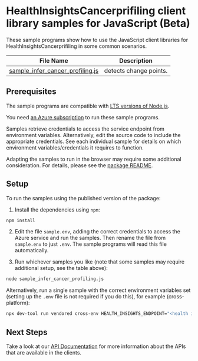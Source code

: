 # HealthInsightsCancerprifiling client library samples for JavaScript (Beta)

These sample programs show how to use the JavaScript client libraries for HealthInsightsCancerprifiling in some common scenarios.

| **File Name**                                                     | **Description**        |
| ----------------------------------------------------------------- | ---------------------- |
| [sample_infer_cancer_profiling.js][sample_infer_cancer_profiling] | detects change points. |

## Prerequisites

The sample programs are compatible with [LTS versions of Node.js](https://github.com/nodejs/release#release-schedule).

You need [an Azure subscription][freesub] to run these sample programs.

Samples retrieve credentials to access the service endpoint from environment variables. Alternatively, edit the source code to include the appropriate credentials. See each individual sample for details on which environment variables/credentials it requires to function.

Adapting the samples to run in the browser may require some additional consideration. For details, please see the [package README][package].

## Setup

To run the samples using the published version of the package:

1. Install the dependencies using `npm`:

```bash
npm install
```

2. Edit the file `sample.env`, adding the correct credentials to access the Azure service and run the samples. Then rename the file from `sample.env` to just `.env`. The sample programs will read this file automatically.

3. Run whichever samples you like (note that some samples may require additional setup, see the table above):

```bash
node sample_infer_cancer_profiling.js
```

Alternatively, run a single sample with the correct environment variables set (setting up the `.env` file is not required if you do this), for example (cross-platform):

```bash
npx dev-tool run vendored cross-env HEALTH_INSIGHTS_ENDPOINT="<health insights endpoint>" HEALTH_INSIGHTS_API_KEY="<health insights api key>" node sample_infer_cancer_profiling.js
```

## Next Steps

Take a look at our [API Documentation][apiref] for more information about the APIs that are available in the clients.

[sample_infer_cancer_profiling]: https://github.com/Azure/azure-sdk-for-js/blob/main/sdk/healthinsights/health-insights-cancerprofiling-rest/samples/v1-beta/javascript/sample_infer_cancer_profiling.js
[apiref]: https://docs.microsoft.com/javascript/api
[freesub]: https://azure.microsoft.com/free/
[package]: https://github.com/Azure/azure-sdk-for-js/tree/main/sdk/healthinsights/health-insights-cancerprofiling-rest/README.md
